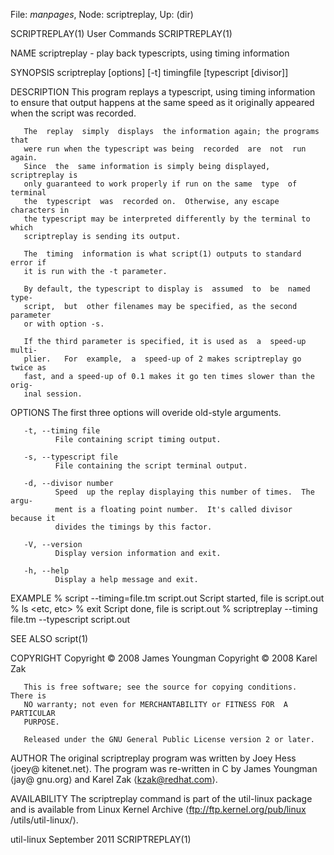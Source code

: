 File: *manpages*,  Node: scriptreplay,  Up: (dir)

SCRIPTREPLAY(1)                  User Commands                 SCRIPTREPLAY(1)



NAME
       scriptreplay - play back typescripts, using timing information

SYNOPSIS
       scriptreplay [options] [-t] timingfile [typescript [divisor]]

DESCRIPTION
       This  program  replays a typescript, using timing information to ensure
       that output happens at the same speed as it  originally  appeared  when
       the script was recorded.

       The  replay  simply  displays  the information again; the programs that
       were run when the typescript was being  recorded  are  not  run  again.
       Since  the  same information is simply being displayed, scriptreplay is
       only guaranteed to work properly if run on the same  type  of  terminal
       the  typescript  was  recorded on.  Otherwise, any escape characters in
       the typescript may be interpreted differently by the terminal to  which
       scriptreplay is sending its output.

       The  timing  information is what script(1) outputs to standard error if
       it is run with the -t parameter.

       By default, the typescript to display is  assumed  to  be  named  type‐
       script,  but  other filenames may be specified, as the second parameter
       or with option -s.

       If the third parameter is specified, it is used as  a  speed-up  multi‐
       plier.   For  example,  a  speed-up of 2 makes scriptreplay go twice as
       fast, and a speed-up of 0.1 makes it go ten times slower than the orig‐
       inal session.

OPTIONS
       The first three options will overide old-style arguments.

       -t, --timing file
              File containing script timing output.

       -s, --typescript file
              File containing the script terminal output.

       -d, --divisor number
              Speed  up the replay displaying this number of times.  The argu‐
              ment is a floating point number.  It's called divisor because it
              divides the timings by this factor.

       -V, --version
              Display version information and exit.

       -h, --help
              Display a help message and exit.

EXAMPLE
       % script --timing=file.tm script.out
       Script started, file is script.out
       % ls
       <etc, etc>
       % exit
       Script done, file is script.out
       % scriptreplay --timing file.tm --typescript script.out

SEE ALSO
       script(1)

COPYRIGHT
       Copyright © 2008 James Youngman
       Copyright © 2008 Karel Zak

       This is free software; see the source for copying conditions.  There is
       NO warranty; not even for MERCHANTABILITY or FITNESS FOR  A  PARTICULAR
       PURPOSE.

       Released under the GNU General Public License version 2 or later.

AUTHOR
       The  original  scriptreplay  program  was  written  by Joey Hess ⟨joey@
       kitenet.net⟩.  The program was re-written in C by James Youngman  ⟨jay@
       gnu.org⟩ and Karel Zak ⟨kzak@redhat.com⟩.

AVAILABILITY
       The  scriptreplay  command  is  part  of  the util-linux package and is
       available from  Linux  Kernel  Archive  ⟨ftp://ftp.kernel.org/pub/linux
       /utils/util-linux/⟩.



util-linux                      September 2011                 SCRIPTREPLAY(1)
